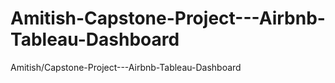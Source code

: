 # Amitish-Capstone-Project---Airbnb-Tableau-Dashboard
Amitish/Capstone-Project---Airbnb-Tableau-Dashboard
